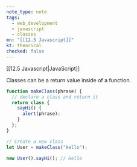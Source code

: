 ```yaml
---
note_type: note
tags:
  - web_development
  - javascript
  - classes
mn: "[[12.5 Javascript]]"
kt: theorical
checked: false
---
```

[[12.5 Javascript|JavaScript]]

Classes can be a return value inside of a function.

```js
function makeClass(phrase) {
  // declare a class and return it
  return class {
    sayHi() {
      alert(phrase);
    }
  };
}

// Create a new class
let User = makeClass("Hello");

new User().sayHi(); // Hello
```


